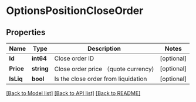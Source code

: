 # OptionsPositionCloseOrder

## Properties

Name | Type | Description | Notes
------------ | ------------- | ------------- | -------------
**Id** | **int64** | Close order ID | [optional] 
**Price** | **string** | Close order price （quote currency) | [optional] 
**IsLiq** | **bool** | Is the close order from liquidation | [optional] 

[[Back to Model list]](../README.md#documentation-for-models) [[Back to API list]](../README.md#documentation-for-api-endpoints) [[Back to README]](../README.md)



